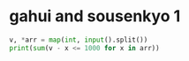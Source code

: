# gahui and sousenkyo 1

```python
v, *arr = map(int, input().split())
print(sum(v - x <= 1000 for x in arr))
```

